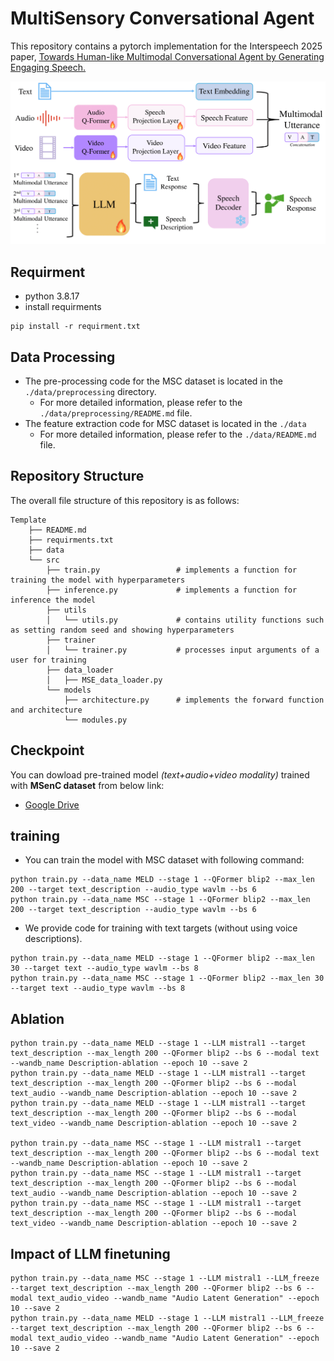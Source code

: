# MultiSensory Conversational Agent

This repository contains a pytorch implementation for the Interspeech 2025 paper, [<u>Towards Human-like Multimodal Conversational Agent by Generating Engaging Speech.</u>](https://www.isca-archive.org/interspeech_2025/kim25m_interspeech.pdf)

![MSC_description](./assets/model_arch.png)

## Requirment
* python 3.8.17
* install requirments
```
pip install -r requirment.txt
```

## Data Processing
- The pre-processing code for the MSC dataset is located in the `./data/preprocessing` directory.
    - For more detailed information, please refer to the `./data/preprocessing/README.md` file.
- The feature extraction code for MSC dataset is located in the `./data`
    - For more detailed information, please refer to the `./data/README.md` file.


## Repository Structure

The overall file structure of this repository is as follows:

```
Template
    ├── README.md                       
    ├── requirments.txt
    ├── data
    └── src         
        ├── train.py                 # implements a function for training the model with hyperparameters
        ├── inference.py             # implements a function for inference the model
        ├── utils
        │   └── utils.py             # contains utility functions such as setting random seed and showing hyperparameters
        ├── trainer
        │   └── trainer.py           # processes input arguments of a user for training
        ├── data_loader
        │   ├── MSE_data_loader.py
        └── models                      
            ├── architecture.py      # implements the forward function and architecture
            └── modules.py           
```

## Checkpoint

You can dowload pre-trained model _(text+audio+video modality)_ trained with **MSenC dataset** from below link:
- [<u>Google Drive</u>](https://drive.google.com/file/d/1KHHxHNNxM_fPSiyGQLMP3g-gU1bp--jS/view?usp=sharing)


## training

- You can train the model with MSC dataset with following command:

```
python train.py --data_name MELD --stage 1 --QFormer blip2 --max_len 200 --target text_description --audio_type wavlm --bs 6
python train.py --data_name MSC --stage 1 --QFormer blip2 --max_len 200 --target text_description --audio_type wavlm --bs 6
```
- We provide code for training with text targets (without using voice descriptions).

```
python train.py --data_name MELD --stage 1 --QFormer blip2 --max_len 30 --target text --audio_type wavlm --bs 8
python train.py --data_name MSC --stage 1 --QFormer blip2 --max_len 30 --target text --audio_type wavlm --bs 8
```

## Ablation
```
python train.py --data_name MELD --stage 1 --LLM mistral1 --target text_description --max_length 200 --QFormer blip2 --bs 6 --modal text --wandb_name Description-ablation --epoch 10 --save 2
python train.py --data_name MELD --stage 1 --LLM mistral1 --target text_description --max_length 200 --QFormer blip2 --bs 6 --modal text_audio --wandb_name Description-ablation --epoch 10 --save 2
python train.py --data_name MELD --stage 1 --LLM mistral1 --target text_description --max_length 200 --QFormer blip2 --bs 6 --modal text_video --wandb_name Description-ablation --epoch 10 --save 2

python train.py --data_name MSC --stage 1 --LLM mistral1 --target text_description --max_length 200 --QFormer blip2 --bs 6 --modal text --wandb_name Description-ablation --epoch 10 --save 2
python train.py --data_name MSC --stage 1 --LLM mistral1 --target text_description --max_length 200 --QFormer blip2 --bs 6 --modal text_audio --wandb_name Description-ablation --epoch 10 --save 2
python train.py --data_name MSC --stage 1 --LLM mistral1 --target text_description --max_length 200 --QFormer blip2 --bs 6 --modal text_video --wandb_name Description-ablation --epoch 10 --save 2
```

## Impact of LLM finetuning
```
python train.py --data_name MSC --stage 1 --LLM mistral1 --LLM_freeze --target text_description --max_length 200 --QFormer blip2 --bs 6 --modal text_audio_video --wandb_name "Audio Latent Generation" --epoch 10 --save 2
python train.py --data_name MELD --stage 1 --LLM mistral1 --LLM_freeze --target text_description --max_length 200 --QFormer blip2 --bs 6 --modal text_audio_video --wandb_name "Audio Latent Generation" --epoch 10 --save 2
```


